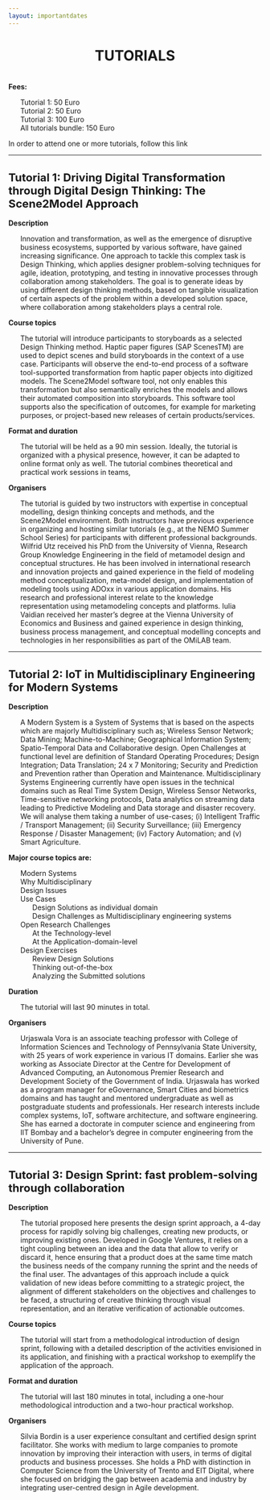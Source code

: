 ```yaml
---
layout: importantdates
---
```


<style type="text/css">
  th {
    padding: 0 40px;
    line-height: 2;
  }

  .button {
  background-color: #4CAF50; /* Green */
  border: none;
  color: white;
  padding: 16px 32px;
  text-align: center;
  text-decoration: none;
  display: inline-block;
  font-size: 16px;
  margin: 4px 2px;
  transition-duration: 0.4s;
  cursor: pointer;
}

.button1 {
  background-color: white; 
  color: black; 
  border: 2px solid #4CAF50;
}
</style>
<h1 class="display-4" style="text-align:center;">
	TUTORIALS
</h1>
<br>
<b>Fees:</b>
<ul style="list-style: none;">
<li>Tutorial 1: 50 Euro</li>
<li>Tutorial 2: 50 Euro</li>
<li>Tutorial 3: 100 Euro</li>
<li>All tutorials bundle: 150 Euro</li>
</ul>
In order to attend one or more tutorials, follow this <a href="https://docs.google.com/forms/d/e/1FAIpQLSd1ydBQANPUbSA6cjDhdI4EPDRi8zqVvsp-xKF_ttr1vbRnwA/viewform" target="_blank" style="text-decoration: none;">link</a>
<hr>

<br>
<b style="font-size:22px; text-align:center;">Tutorial 1: Driving Digital Transformation through Digital Design Thinking: The Scene2Model Approach</b><br><br>
<b>Description</b>
<ul style="list-style: none;">
<li>Innovation and transformation, as well as the emergence of disruptive business ecosystems,
supported by various software, have gained increasing significance. One approach to tackle this complex task
is Design Thinking, which applies designer problem-solving techniques for agile, ideation, prototyping, and
testing in innovative processes through collaboration among stakeholders. The goal is to generate ideas by
using different design thinking methods, based on tangible visualization of certain aspects of the problem
within a developed solution space, where collaboration among stakeholders plays a central role.</li>
</ul>
<b>Course topics</b>
<ul style="list-style: none;">
<li>The tutorial will introduce participants to storyboards as a selected Design Thinking method. Haptic paper figures
(SAP ScenesTM) are used to depict scenes and build storyboards in the context of a use case. Participants will
observe the end-to-end process of a software tool-supported transformation from haptic paper objects into
digitized models. The Scene2Model software tool, not only enables this transformation but also semantically
enriches the models and allows their automated composition into storyboards. This software tool supports also
the specification of outcomes, for example for marketing purposes, or project-based new releases of certain
products/services.</li>
</ul>
<b>Format and duration</b>
<ul style="list-style: none;">
<li>The tutorial will be held as a 90 min session. Ideally, the tutorial is organized with a physical presence, however,
it can be adapted to online format only as well. The tutorial combines theoretical and practical work sessions in
teams,</li>
</ul>
<b>Organisers</b>
<ul style="list-style: none;">
<li>The tutorial is guided by two instructors with expertise in conceptual modelling, design thinking concepts and
methods, and the Scene2Model environment. Both instructors have previous experience in organizing and hosting
similar tutorials (e.g., at the NEMO Summer School Series) for participants with different professional
backgrounds.<br>
Wilfrid Utz received his PhD from the University of Vienna, Research Group Knowledge Engineering in
the field of metamodel design and conceptual structures. He has been involved in international research and
innovation projects and gained experience in the field of modeling method conceptualization, meta-model design,
and implementation of modeling tools using ADOxx in various application domains. His research and professional
interest relate to the knowledge representation using metamodeling concepts and platforms.
Iulia Vaidian received her master’s degree at the Vienna University of Economics and Business and gained
experience in design thinking, business process management, and conceptual modelling concepts and technologies
in her responsibilities as part of the OMiLAB team.</li>
</ul>
<hr>

<br>
<b style="font-size:22px; text-align: center;">Tutorial 2: IoT in Multidisciplinary Engineering for Modern Systems</b><br><br>
<b>Description</b>
<ul style="list-style: none;">
<li>A Modern System is a System of Systems that is based on the aspects which are majorly
Multidisciplinary such as; Wireless Sensor Network; Data Mining; Machine-to-Machine; Geographical
Information System; Spatio-Temporal Data and Collaborative design. Open Challenges at functional
level are definition of Standard Operating Procedures; Design Integration; Data Translation; 24 x 7
Monitoring; Security and Prediction and Prevention rather than Operation and Maintenance.
Multidisciplinary Systems Engineering currently have open issues in the technical domains such as
Real Time System Design, Wireless Sensor Networks, Time-sensitive networking protocols, Data
analytics on streaming data leading to Predictive Modeling and Data storage and disaster recovery. We
will analyse them taking a number of use-cases; (i) Intelligent Traffic / Transport Management; (ii)
Security Surveillance; (iii) Emergency Response / Disaster Management; (iv) Factory Automation; and
(v) Smart Agriculture.</li>
</ul>
<b>Major course topics are:</b>
<ul style="list-style: none;">
<li>Modern Systems</li>
<li>Why Multidisciplinary</li>
<li>Design Issues</li>
<li>Use Cases
<ul style="list-style: none;">
<li>Design Solutions as individual domain</li>
<li>Design Challenges as Multidisciplinary engineering systems</li>
</ul>
</li>
<li>Open Research Challenges
<ul style="list-style: none;">
<li>At the Technology-level</li>
<li>At the Application-domain-level</li>
</ul>
</li>
<li>Design Exercises
<ul style="list-style: none;">
<li>Review Design Solutions</li>
<li>Thinking out-of-the-box</li>
<li>Analyzing the Submitted solutions</li>
</ul>
</li>
</ul>
<b>Duration</b>
<ul style="list-style: none;">
<li>The tutorial will last 90 minutes in total.</li>
</ul>
<b>Organisers</b>
<ul style="list-style: none;">
<li>Urjaswala Vora is an associate teaching professor with College of Information Sciences and
Technology of Pennsylvania State University, with 25 years of work experience in various IT domains.
Earlier she was working as Associate Director at the Centre for Development of Advanced Computing, an
Autonomous Premier Research and Development Society of the Government of India. Urjaswala has worked
as a program manager for eGovernance, Smart Cities and biometrics domains and has taught and
mentored undergraduate as well as postgraduate students and professionals. Her research interests
include complex systems, IoT, software architecture, and software engineering. She has earned a
doctorate in computer science and engineering from IIT Bombay and a bachelor’s degree in computer
engineering from the University of Pune.</li>
</ul>
<hr>
<br>
<b style="font-size:22px; text-align:center;">Tutorial 3: Design Sprint: fast problem-solving through collaboration</b><br><br>
<b>Description</b>
<ul style="list-style: none;">
<li>The tutorial proposed here presents the design sprint approach, a 4-day process
for rapidly solving big challenges, creating new products, or improving existing ones.
Developed in Google Ventures, it relies on a tight coupling between an idea and the data that
allow to verify or discard it, hence ensuring that a product does at the same time match the
business needs of the company running the sprint and the needs of the final user. The
advantages of this approach include a quick validation of new ideas before committing to a
strategic project, the alignment of different stakeholders on the objectives and challenges to be
faced, a structuring of creative thinking through visual representation, and an iterative
verification of actionable outcomes.</li>
</ul>
<b>Course topics</b>
<ul style="list-style: none;">
<li>The tutorial will start from a methodological introduction of design sprint,
following with a detailed description of the activities envisioned in its application, and finishing
with a practical workshop to exemplify the application of the approach.</li>
</ul>
<b>Format and duration</b>
<ul style="list-style: none;">
<li>The tutorial will last 180 minutes in total, including a one-hour
methodological introduction and a two-hour practical workshop.</li>
</ul>
<b>Organisers</b>
<ul style="list-style: none;">
<li>Silvia Bordin is a user experience consultant and certified design sprint
facilitator. She works with medium to large companies to promote innovation by improving
their interaction with users, in terms of digital products and business processes. She holds a
PhD with distinction in Computer Science from the University of Trento and EIT Digital, where
she focused on bridging the gap between academia and industry by integrating user-centred
design in Agile development.</li>
</ul>

<!---
If you are <b>registering for the first time</b> please
<a href="https://www.conftool.com/icsob2022/" target="_blank">click here</a>.<br>
If you <b>already started a registration procedure</b> please login <a href="https://www.conftool.com/icsob2022/" target="_blank">here</a>, using the credentials you received via E-mail.
-->



